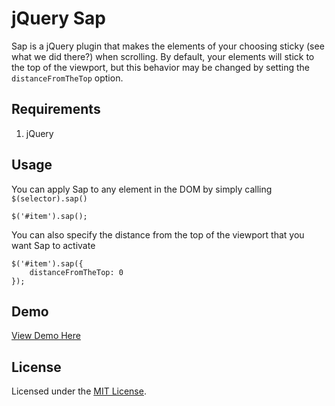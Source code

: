 # jQuery Sap

Sap is a jQuery plugin that makes the elements of your choosing sticky (see what we did there?) when scrolling. By default, your elements will stick to the top of the viewport, but this behavior may be changed by setting the `distanceFromTheTop` option.

## Requirements

1. jQuery

## Usage

You can apply Sap to any element in the DOM by simply calling `$(selector).sap()`

    $('#item').sap();

You can also specify the distance from the top of the viewport that you want Sap to activate

    $('#item').sap({
		distanceFromTheTop: 0
	});
	
## Demo

[View Demo Here](http://www.zackkitzmiller.info/sap/)

## License

Licensed under the [MIT License](http://www.opensource.org/licenses/mit-license.php).